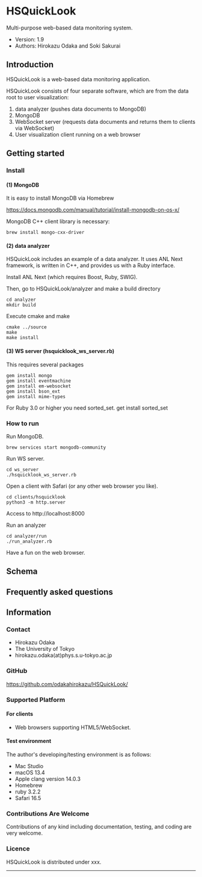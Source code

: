 HSQuickLook
========================================

Multi-purpose web-based data monitoring system.

- Version: 1.9
- Authors: Hirokazu Odaka and Soki Sakurai


## Introduction

HSQuickLook is a web-based data monitoring application.

HSQuickLook consists of four separate software, which are from the data root to user visualization:

1. data analyzer (pushes data documents to MongoDB)
2. MongoDB
3. WebSocket server (requests data documents and returns them to clients via WebSocket)
4. User visualization client running on a web browser

## Getting started

### Install

#### (1) MongoDB

It is easy to install MongoDB via Homebrew

https://docs.mongodb.com/manual/tutorial/install-mongodb-on-os-x/

MongoDB C++ client library is necessary:

    brew install mongo-cxx-driver

#### (2) data analyzer

HSQuickLook includes an example of a data analyzer. It uses ANL Next framework, is written in C++, and provides us with a Ruby interface.

Install ANL Next (which requires Boost, Ruby, SWIG).

Then, go to HSQuickLook/analyzer and make a build directory

    cd analyzer
    mkdir build

Execute cmake and make

    cmake ../source
    make
    make install

#### (3) WS server (hsquicklook_ws_server.rb)

This requires several packages

    gem install mongo
    gem install eventmachine
    gem install em-websocket
    gem install bson_ext
    gem install mime-types

For Ruby 3.0 or higher you need sorted_set.
    get install sorted_set

### How to run

Run MongoDB.

    brew services start mongodb-community

Run WS server.

    cd ws_server
    ./hsquicklook_ws_server.rb

Open a client with Safari (or any other web browser you like).

    cd clients/hsquicklook
    python3 -m http.server

Access to http://localhost:8000

Run an analyzer

    cd analyzer/run
    ./run_analyzer.rb

Have a fun on the web browser.

## Schema

## Frequently asked questions

## Information

### Contact

- Hirokazu Odaka 
- The University of Tokyo
- hirokazu.odaka(at)phys.s.u-tokyo.ac.jp

### GitHub

https://github.com/odakahirokazu/HSQuickLook/

### Supported Platform

#### For clients

- Web browsers supporting HTML5/WebSocket.

#### Test environment

The author's developing/testing environment is as follows:
- Mac Studio
- macOS 13.4
- Apple clang version 14.0.3
- Homebrew
- ruby 3.2.2
- Safari 16.5

### Contributions Are Welcome

Contributions of any kind including documentation, testing, and coding are very
welcome.

### Licence

HSQuickLook is distributed under xxx.

****************************************
